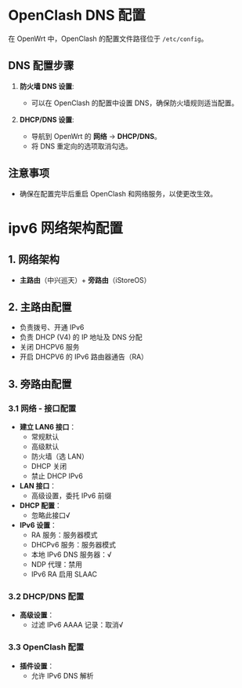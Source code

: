 # OpenClash DNS 配置

在 OpenWrt 中，OpenClash 的配置文件路径位于 `/etc/config`。

## DNS 配置步骤

1. **防火墙 DNS 设置**:
   - 可以在 OpenClash 的配置中设置 DNS，确保防火墙规则适当配置。

2. **DHCP/DNS 设置**:
   - 导航到 OpenWrt 的 **网络** -> **DHCP/DNS**。
   - 将 DNS 重定向的选项取消勾选。

## 注意事项
- 确保在配置完毕后重启 OpenClash 和网络服务，以使更改生效。

# ipv6 网络架构配置

## 1. 网络架构
- **主路由**（中兴巡天）+ **旁路由**（iStoreOS）

## 2. 主路由配置
- 负责拨号、开通 IPv6
- 负责 DHCP (V4) 的 IP 地址及 DNS 分配
- 关闭 DHCPV6 服务
- 开启 DHCPV6 的 IPv6 路由器通告（RA）

## 3. 旁路由配置

### 3.1 网络 - 接口配置
- **建立 LAN6 接口**：
  - 常规默认
  - 高级默认
  - 防火墙（选 LAN）
  - DHCP 关闭
  - 禁止 DHCP IPv6
- **LAN 接口**：
  - 高级设置，委托 IPv6 前缀
- **DHCP 配置**：
  - 忽略此接口√
- **IPv6 设置**：
  - RA 服务：服务器模式
  - DHCPv6 服务：服务器模式
  - 本地 IPv6 DNS 服务器：√
  - NDP 代理：禁用
  - IPv6 RA 启用 SLAAC

### 3.2 DHCP/DNS 配置
- **高级设置**：
  - 过滤 IPv6 AAAA 记录：取消√

### 3.3 OpenClash 配置
- **插件设置**：
  - 允许 IPv6 DNS 解析
